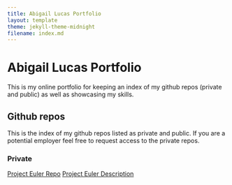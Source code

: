 ```yaml
---
title: Abigail Lucas Portfolio
layout: template
theme: jekyll-theme-midnight
filename: index.md
--- 
```


# Abigail Lucas Portfolio

This is my online portfolio for keeping an index of my github repos (private and public) as well as showcasing my skills.

## Github repos

This is the index of my github repos listed as private and public. If you are a potential employer feel free to request access to the private repos.

### Private

[Project Euler Repo](https://github.com/abigail-lucas/project-euler-cpp)
[Project Euler Description](project-euler.html)

